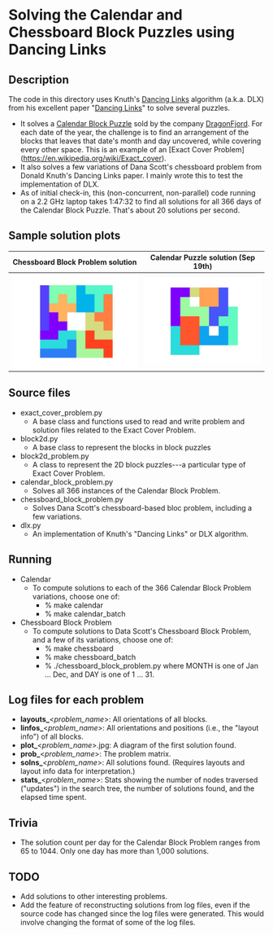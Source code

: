 # Solving the Calendar and Chessboard Block Puzzles using Dancing Links

## Description
The code in this directory uses Knuth's [Dancing Links](https://en.wikipedia.org/wiki/Dancing_Links) algorithm (a.k.a. DLX) from his excellent paper "[Dancing Links](https://arxiv.org/pdf/cs/0011047.pdf)" to solve several puzzles.
* It solves a [Calendar Block Puzzle](https://www.dragonfjord.com/product/a-puzzle-a-day/) sold by the company [DragonFjord](https://www.dragonfjord.com/). For each date of the year, the challenge is to find an arrangement of the blocks that leaves that date's month and day uncovered, while covering every other space. This is an example of an [Exact Cover Problem]
(https://en.wikipedia.org/wiki/Exact_cover).
* It also solves a few variations of Dana Scott's chessboard problem from Donald Knuth's Dancing Links paper. I mainly wrote this to test the implementation of DLX.
* As of initial check-in, this (non-concurrent, non-parallel) code running on a 2.2 GHz laptop takes 1:47:32 to find all solutions for all 366 days of the Calendar Block Puzzle. That's about 20 solutions per second.

## Sample solution plots

| Chessboard Block Problem solution | Calendar Puzzle solution (Sep 19th) |
:----------------------------------:|:------------------------------------:
![](/images/plot_chessboard_block_problem_sub3.jpg) | ![](images/plot_Sep19.jpg)

## Source files
* exact_cover_problem.py
  * A base class and functions used to read and write problem and solution files related to the Exact Cover Problem.
* block2d.py
  * A base class to represent the blocks in block puzzles
* block2d_problem.py
  * A class to represent the 2D block puzzles---a particular type of Exact Cover Problem.
* calendar_block_problem.py
  * Solves all 366 instances of the Calendar Block Problem.
* chessboard_block_problem.py
  * Solves Dana Scott's chessboard-based bloc problem, including a few variations.
* dlx.py
  * An implementation of Knuth's "Dancing Links" or DLX algorithm.

## Running
  * Calendar
    * To compute solutions to each of the 366 Calendar Block Problem variations, choose one of:
      * % make calendar
      * % make calendar_batch
  * Chessboard Block Problem
    * To compute solutions to Data Scott's Chessboard Block Problem, and a few of its variations, choose one of:
      * % make chessboard
      * % make chessboard_batch
      * % ./chessboard_block_problem.py <MONTH> <DAY> where MONTH is one of Jan ... Dec, and DAY is one of 1 ... 31.

## Log files for each problem
  * **layouts_**<*problem_name*>: All orientations of all blocks.
  * **linfos_**<*problem_name*>: All orientations and positions (i.e., the "layout info") of all blocks.
  * **plot_**<*problem_name*>.jpg: A diagram of the first solution found.
  * **prob_**<*problem_name*>: The problem matrix.
  * **solns_**<*problem_name*>: All solutions found. (Requires layouts and layout info data for interpretation.)
  * **stats_**<*problem_name*>: Stats showing the number of nodes traversed ("updates") in the search tree, the number of solutions found, and the elapsed time spent.

## Trivia
  * The solution count per day for the Calendar Block Problem ranges from 65 to 1044. Only one day has more than 1,000 solutions.
 
## TODO
  * Add solutions to other interesting problems.
  * Add the feature of reconstructing solutions from log files, even if the source code has changed since the log files were generated. This would involve changing the format of some of the log files. 
